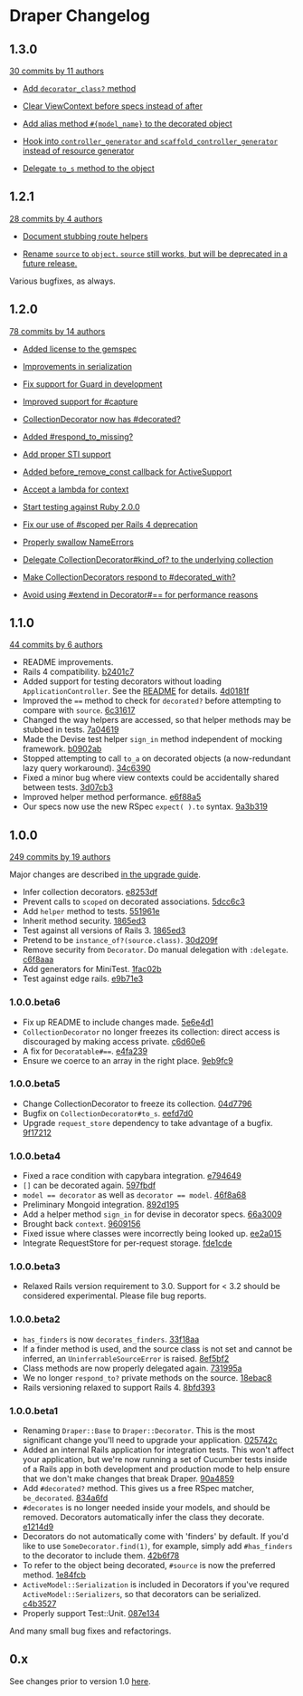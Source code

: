 # Draper Changelog

## 1.3.0

[30 commits by 11 authors](https://github.com/drapergem/draper/compare/v1.2.1...v1.3.0)

* [Add `decorator_class?` method](https://github.com/drapergem/draper/commit/53e1df5c3ee169144a2778c6d2ee13cc6af99429)

* [Clear ViewContext before specs instead of after](https://github.com/drapergem/draper/pull/547)

* [Add alias method `#{model_name}` to the decorated object ](https://github.com/drapergem/draper/commit/f5f27243c3f0c37bff4872e1e78521e570ff1e4f)

* [Hook into `controller_generator` and `scaffold_controller_generator` instead of resource generator](https://github.com/drapergem/draper/commit/cd4f298987c3b4ad8046563ad4a087055fc7efe2)

* [Delegate `to_s` method to the object](https://github.com/drapergem/draper/commit/58b8181050c2a9a86f54660e7bb6bfefa5fd0b64)

## 1.2.1

[28 commits by 4 authors](https://github.com/drapergem/draper/compare/v1.2.0...v1.2.1)

* [Document stubbing route helpers](https://github.com/drapergem/draper/commit/dbe8a81ca7d4d9ae87b4b62926a0ba6379397fbc)

* [Rename `source` to `object`. `source` still works, but will be deprecated in a future release.](https://github.com/drapergem/draper/commit/4b933ef39d252ecfe93c573a072633be545c49fb)

Various bugfixes, as always.

## 1.2.0

[78 commits by 14 authors](https://github.com/drapergem/draper/compare/v1.1.0...v1.2.0)

* [Added license to the gemspec](https://github.com/drapergem/draper/commit/731fa85f7744a12da1364a3aa94cdf6994efa9e2)

* [Improvements in serialization](https://github.com/drapergem/draper/pull/448)

* [Fix support for Guard in development](https://github.com/drapergem/draper/commit/93c95200277fd3922e30e74c7a7e05563747e896)

* [Improved support for #capture](https://github.com/drapergem/draper/commit/efb934a6f59b9d8afe4a7fe29e9a94aae983b05c)

* [CollectionDecorator now has #decorated?](https://github.com/drapergem/draper/commit/65e3c4e4573173b510440b7e80f95a87109a1d15)

* [Added #respond_to_missing?](https://github.com/drapergem/draper/commit/11bb59bcf89f8e0be4ba2851eb78634caf783ecd)

* [Add proper STI support](https://github.com/drapergem/draper/commit/7802d97446cf6ea130a66c2781f5a7a087d28c0a)

* [Added before_remove_const callback for ActiveSupport](https://github.com/drapergem/draper/commit/9efda27c6a4f8680df4fad8f67ecb58e3f91703f)

* [Accept a lambda for context](https://github.com/drapergem/draper/commit/3ab3b35e875b8b2bd99a57e4add388313e765230)

* [Start testing against Ruby 2.0.0](https://github.com/drapergem/draper/commit/dbd1cbceedb0ddb3f060196cd31eb967db8a370b)

* [Fix our use of #scoped per Rails 4 deprecation](https://github.com/haines/draper/commit/47ee29c3b739eee3fc28a561432ad2363c14813c)

* [Properly swallow NameErrors](https://github.com/haines/draper/commit/09ad84fb712a30dd4302b9daa03d11281ac7d169)

* [Delegate CollectionDecorator#kind_of? to the underlying collection](https://github.com/drapergem/draper/commit/d5975f2c5b810306a96d9485fd39d550896dc2a1)

* [Make CollectionDecorators respond to #decorated_with?](https://github.com/drapergem/draper/commit/dc430b3e82de0d9cae86f7297f816e5b69d9ca58)

* [Avoid using #extend in Decorator#== for performance reasons](https://github.com/drapergem/draper/commit/205a0d43b4141f7b1756fe2b44b877545eb37517)

## 1.1.0

[44 commits by 6 authors](https://github.com/drapergem/draper/compare/v1.0.0...v1.1.0)

* README improvements.
* Rails 4 compatibility.
  [b2401c7](https://github.com/drapergem/draper/commit/b2401c71e092470e3b912b5da475115c22b55734)
* Added support for testing decorators without loading `ApplicationController`.
  See the [README](https://github.com/drapergem/draper/blob/v1.1.0/README.md#isolated-tests) for details.
  [4d0181f](https://github.com/drapergem/draper/commit/4d0181fb9c65dc769b05ed19bfcec2119d6e88f7)
* Improved the `==` method to check for `decorated?` before attempting to
  compare with `source`.
  [6c31617](https://github.com/drapergem/draper/commit/6c316176f5039a5861491fbcaa81f64ac4b36768)
* Changed the way helpers are accessed, so that helper methods may be stubbed
  in tests.
  [7a04619](https://github.com/drapergem/draper/commit/7a04619a06f832801bd4aedaaf5985d6e3e5e1af)
* Made the Devise test helper `sign_in` method independent of mocking
  framework.
  [b0902ab](https://github.com/drapergem/draper/commit/b0902ab0fe01916b7fddb0a3d97aa0c7cca09482)
* Stopped attempting to call `to_a` on decorated objects (a now-redundant lazy
  query workaround).
  [34c6390](https://github.com/drapergem/draper/commit/34c6390583f7fc7704d04e38bc974b65fc92517c)
* Fixed a minor bug where view contexts could be accidentally shared between
  tests.
  [3d07cb3](https://github.com/drapergem/draper/commit/3d07cb387b1cae6f97897dfb85512e30f5e888e9)
* Improved helper method performance.
  [e6f88a5](https://github.com/drapergem/draper/commit/e6f88a5e7dada3f9db480e13e16d1acc964ba098)
* Our specs now use the new RSpec `expect( ).to` syntax.
  [9a3b319](https://github.com/drapergem/draper/commit/9a3b319d6d54cd78fb2654a94bbe893e36359754)

## 1.0.0

[249 commits by 19 authors](https://github.com/drapergem/draper/compare/v0.18.0...v1.0.0)

Major changes are described [in the upgrade guide](https://github.com/drapergem/draper/wiki/Upgrading-to-1.0).

* Infer collection decorators.
  [e8253df](https://github.com/drapergem/draper/commit/e8253df7dc6c90a542444c0f4ef289909fce4f90)
* Prevent calls to `scoped` on decorated associations.
  [5dcc6c3](https://github.com/drapergem/draper/commit/5dcc6c31ecf408753158d15fed9fb23fbfdc3734)
* Add `helper` method to tests.
  [551961e](https://github.com/drapergem/draper/commit/551961e72ee92355bc9c848bedfcc573856d12b0)
* Inherit method security.
  [1865ed3](https://github.com/drapergem/draper/commit/1865ed3e3b2b34853689a60b59b8ce9145674d1d)
* Test against all versions of Rails 3.
  [1865ed3](https://github.com/drapergem/draper/commit/1865ed3e3b2b34853689a60b59b8ce9145674d1d)
* Pretend to be `instance_of?(source.class)`.
  [30d209f](https://github.com/drapergem/draper/commit/30d209f990847e84b221ac798e84b976f5775cc0)
* Remove security from `Decorator`. Do manual delegation with `:delegate`.
  [c6f8aaa](https://github.com/drapergem/draper/commit/c6f8aaa2b2bd4679738050aede2503aa8e9db130)
* Add generators for MiniTest.
  [1fac02b](https://github.com/drapergem/draper/commit/1fac02b65b15e32f06e8292cb858c97cb1c1da2c)
* Test against edge rails.
  [e9b71e3](https://github.com/drapergem/draper/commit/e9b71e3cf55a800b48c083ff257a7c1cbe1b601b)

### 1.0.0.beta6

* Fix up README to include changes made.
  [5e6e4d1](https://github.com/drapergem/draper/commit/5e6e4d11b1e0c07c12b6b1e87053bc3f50ef2ab6)
* `CollectionDecorator` no longer freezes its collection: direct access is
  discouraged by making access private.
  [c6d60e6](https://github.com/drapergem/draper/commit/c6d60e6577ed396385f3f1151c3f188fe47e9a57)
* A fix for `Decoratable#==`.
  [e4fa239](https://github.com/drapergem/draper/commit/e4fa239d84e8e9d6a490d785abb3953acc28fa65)
* Ensure we coerce to an array in the right place.
  [9eb9fc9](https://github.com/drapergem/draper/commit/9eb9fc909c372ea1c2392d05594fa75a5c08b095)

### 1.0.0.beta5

* Change CollectionDecorator to freeze its collection.
  [04d7796](https://github.com/drapergem/draper/commit/04d779615c43580409083a71661489e1bbf91ad4)
* Bugfix on `CollectionDecorator#to_s`.
  [eefd7d0](https://github.com/drapergem/draper/commit/eefd7d09cac97d531b9235246378c3746d153f08)
* Upgrade `request_store` dependency to take advantage of a bugfix.
  [9f17212](https://github.com/drapergem/draper/commit/9f17212fd1fb656ef1314327d60fe45e0acf60a2)

### 1.0.0.beta4

* Fixed a race condition with capybara integration.
  [e794649](https://github.com/drapergem/draper/commit/e79464931e7b98c85ed5d78ed9ca38d51f43006e)
* `[]` can be decorated again.
  [597fbdf](https://github.com/drapergem/draper/commit/597fbdf0c80583f5ea6df9f7350fefeaa0cca989)
* `model == decorator` as well as `decorator == model`.
  [46f8a68](https://github.com/drapergem/draper/commit/46f8a6823c50c13e5c9ab3c07723f335c4e291bc)
* Preliminary Mongoid integration.
  [892d195](https://github.com/drapergem/draper/commit/892d1954202c61fd082a07213c8d4a23560687bc)
* Add a helper method `sign_in` for devise in decorator specs.
  [66a3009](https://github.com/drapergem/draper/commit/66a30093ed4207d02d8fa60bda4df2da091d85a3)
* Brought back `context`.
  [9609156](https://github.com/drapergem/draper/commit/9609156b997b3a469386eef3a5f043b24d8a2fba)
* Fixed issue where classes were incorrectly being looked up.
  [ee2a015](https://github.com/drapergem/draper/commit/ee2a015514ff87dfd2158926457e988c2fc3fd79)
* Integrate RequestStore for per-request storage.
  [fde1cde](https://github.com/drapergem/draper/commit/fde1cde9adfb856750c1f616d8b62d221ef97fc6)

### 1.0.0.beta3

* Relaxed Rails version requirement to 3.0. Support for < 3.2 should be
  considered experimental. Please file bug reports.

### 1.0.0.beta2

* `has_finders` is now `decorates_finders`.
  [33f18aa](https://github.com/drapergem/draper/commit/33f18aa062e0d3848443dbd81047f20d5665579f)
* If a finder method is used, and the source class is not set and cannot be
  inferred, an `UninferrableSourceError` is raised.
  [8ef5bf2](https://github.com/drapergem/draper/commit/8ef5bf2f02f7033e3cd4f1f5de7397b02c984fe3)
* Class methods are now properly delegated again.
  [731995a](https://github.com/drapergem/draper/commit/731995a5feac4cd06cf9328d2892c0eca9992db6)
* We no longer `respond_to?` private methods on the source.
  [18ebac8](https://github.com/drapergem/draper/commit/18ebac81533a6413aa20a3c26f23e91d0b12b031)
* Rails versioning relaxed to support Rails 4.
  [8bfd393](https://github.com/drapergem/draper/commit/8bfd393b5baa7aa1488076a5e2cb88648efaa815)

### 1.0.0.beta1

* Renaming `Draper::Base` to `Draper::Decorator`. This is the most significant
  change you'll need to upgrade your application.
  [025742c](https://github.com/drapergem/draper/commit/025742cb3b295d259cf0ecf3669c24817d6f2df1)
* Added an internal Rails application for integration tests. This won't affect
  your application, but we're now running a set of Cucumber tests inside of a
  Rails app in both development and production mode to help ensure that we
  don't make changes that break Draper.
  [90a4859](https://github.com/drapergem/draper/commit/90a4859085cab158658d23d77cd3108b6037e36f)
* Add `#decorated?` method. This gives us a free RSpec matcher,
  `be_decorated`.
  [834a6fd](https://github.com/drapergem/draper/commit/834a6fd1f24b5646c333a04a99fe9846a58965d6)
* `#decorates` is no longer needed inside your models, and should be removed.
  Decorators automatically infer the class they decorate.
  [e1214d9](https://github.com/drapergem/draper/commit/e1214d97b62f2cab45227cc650029734160dcdfe)
* Decorators do not automatically come with 'finders' by default. If you'd like
  to use `SomeDecorator.find(1)`, for example, simply add `#has_finders` to
  the decorator to include them.
  [42b6f78](https://github.com/drapergem/draper/commit/42b6f78fda4f51845dab4d35da68880f1989d178)
* To refer to the object being decorated, `#source` is now the preferred
  method.
  [1e84fcb](https://github.com/drapergem/draper/commit/1e84fcb4a0eab0d12f5feda6886ce1caa239cb16)
* `ActiveModel::Serialization` is included in Decorators if you've requred
  `ActiveModel::Serializers`, so that decorators can be serialized.
  [c4b3527](https://github.com/drapergem/draper/commit/c4b352799067506849abcbf14963ea36abda301c)
* Properly support Test::Unit.
  [087e134](https://github.com/drapergem/draper/commit/087e134ed0885ec11325ffabe8ab2bebef77a33a)

And many small bug fixes and refactorings.

## 0.x

See changes prior to version 1.0 [here](https://github.com/drapergem/draper/blob/16140fed55f57d18f8b10a0789dd1fa5b3115a8d/CHANGELOG.markdown).
